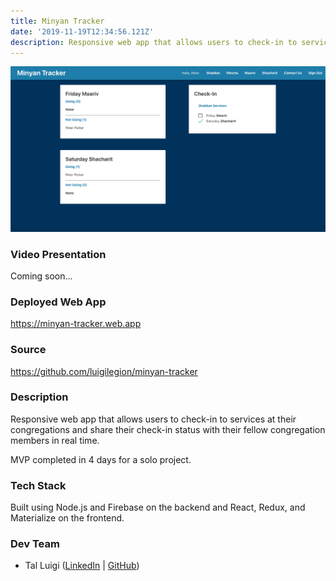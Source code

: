 ```yaml
---
title: Minyan Tracker
date: '2019-11-19T12:34:56.121Z'
description: Responsive web app that allows users to check-in to services at their congregations and share their check-in status with their fellow congregation members in real time.
---
```


![Minyan Tracker Screenshot](./screenshot.png)

### Video Presentation

Coming soon...

### Deployed Web App

<https://minyan-tracker.web.app>

### Source

<https://github.com/luigilegion/minyan-tracker>

### Description

Responsive web app that allows users to check-in to services at their congregations and share their check-in status with their fellow congregation members in real time.

MVP completed in 4 days for a solo project.

### Tech Stack

Built using Node.js and Firebase on the backend and React, Redux, and Materialize on the frontend.

### Dev Team

- Tal Luigi ([LinkedIn](https://www.linkedin.com/in/talluigi) | [GitHub](https://github.com/luigilegion))
